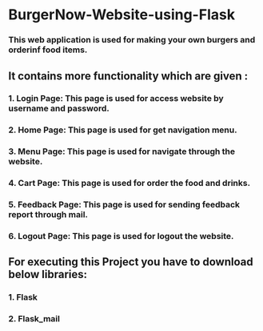 # BurgerNow-Website-using-Flask
### This web application is used for making your own burgers and orderinf food items.
## It contains more functionality which are given :
### 1. Login Page: This page is used for access website by username and password.
### 2. Home Page: This page is used for get navigation menu.
### 3. Menu Page: This page is used for navigate through the website.
### 4. Cart Page: This page is used for order the food and drinks.
### 5. Feedback Page: This page is used for sending feedback report through mail.
### 6. Logout Page: This page is used for logout the website.

## For executing this Project you have to download below libraries:
### 1. Flask
### 2. Flask_mail

